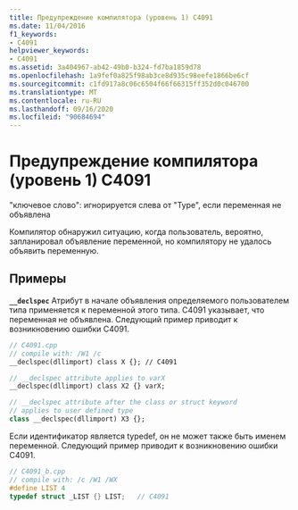 ```yaml
---
title: Предупреждение компилятора (уровень 1) C4091
ms.date: 11/04/2016
f1_keywords:
- C4091
helpviewer_keywords:
- C4091
ms.assetid: 3a404967-ab42-49b0-b324-fd7ba1859d78
ms.openlocfilehash: 1a9fef0a825f98ab3ce8d935c98eefe1866be6cf
ms.sourcegitcommit: c1fd917a8c06c6504f66f66315ff352d0c046700
ms.translationtype: MT
ms.contentlocale: ru-RU
ms.lasthandoff: 09/16/2020
ms.locfileid: "90684694"
---
```

# <a name="compiler-warning-level-1-c4091"></a>Предупреждение компилятора (уровень 1) C4091

"ключевое слово": игнорируется слева от "Type", если переменная не объявлена

Компилятор обнаружил ситуацию, когда пользователь, вероятно, запланировал объявление переменной, но компилятору не удалось объявить переменную.

## <a name="examples"></a>Примеры

**`__declspec`** Атрибут в начале объявления определяемого пользователем типа применяется к переменной этого типа. C4091 указывает, что переменная не объявлена. Следующий пример приводит к возникновению ошибки C4091.

```cpp
// C4091.cpp
// compile with: /W1 /c
__declspec(dllimport) class X {}; // C4091

// __declspec attribute applies to varX
__declspec(dllimport) class X2 {} varX;

// __declspec attribute after the class or struct keyword
// applies to user defined type
class __declspec(dllimport) X3 {};
```

Если идентификатор является typedef, он не может также быть именем переменной. Следующий пример приводит к возникновению ошибки C4091.

```cpp
// C4091_b.cpp
// compile with: /c /W1 /WX
#define LIST 4
typedef struct _LIST {} LIST;   // C4091
```
